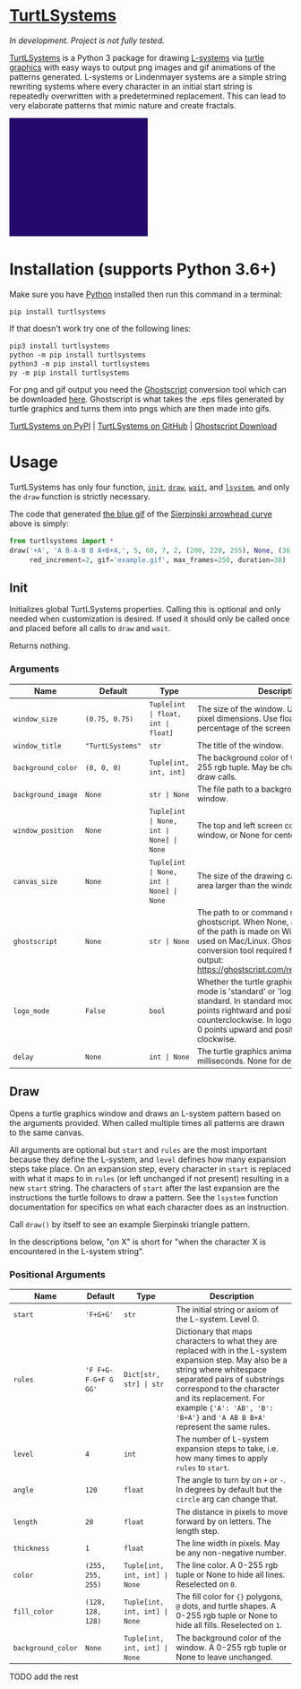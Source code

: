 # **[TurtLSystems][pypi]**

*In development. Project is not fully tested.*

[TurtLSystems][pypi] is a Python 3 package for drawing [L-systems][wiki] via [turtle graphics][turtle]
with easy ways to output png images and gif animations of the patterns generated.
L-systems or Lindenmayer systems are a simple string rewriting systems where every character in an initial start
string is repeatedly overwritten with a predetermined replacement. This can lead to very elaborate patterns that mimic
nature and create fractals.

[![Sierpinski arrowhead curve example gif][example]][example]

<!-- markdownlint-disable-next-line MD025 -->
# Installation (supports Python 3.6+)

Make sure you have [Python][py] installed then run this command in a terminal:

```text
pip install turtlsystems
```

If that doesn't work try one of the following lines:

```text
pip3 install turtlsystems
python -m pip install turtlsystems
python3 -m pip install turtlsystems
py -m pip install turtlsystems
```

For png and gif output you need the [Ghostscript][gs] conversion tool which can be downloaded [here][gsd]. Ghostscript is
what takes the .eps files generated by turtle graphics and turns them into pngs which are then made into gifs.

[TurtLSystems on PyPI][pypi]  | [TurtLSystems on GitHub][gh] | [Ghostscript Download][gsd]

<!-- markdownlint-disable-next-line MD025 -->
# Usage

TurtLSystems has only four function, [`init`][init], [`draw`][draw], [`wait`][wait], and [`lsystem`][lsystem],
and only the `draw` function is strictly necessary.

The code that generated [the blue gif][example] of the [Sierpinski arrowhead curve][arrowhead] above is simply:

```py
from turtlsystems import *
draw('+A', 'A B-A-B B A+B+A,', 5, 60, 7, 2, (200, 220, 255), None, (36, 8, 107),
     red_increment=2, gif='example.gif', max_frames=250, duration=30)
```

## Init

Initializes global TurtLSystems properties.
Calling this is optional and only needed when customization is desired.
If used it should only be called once and placed before all calls to `draw` and `wait`.

Returns nothing.

### Arguments

| Name | Default | Type | Description |
| ---- | ------- | ---- | ----------- |
| `window_size` | `(0.75, 0.75)` | `Tuple[int \| float, int \| float]` | The size of the window. Use integers for pixel dimensions. Use floats for a percentage of the screen size.
| `window_title` | `"TurtLSystems"` | `str` | The title of the window.
| `background_color` | `(0, 0, 0)` | `Tuple[int, int, int]` | The background color of the window. A 0-255 rgb tuple. May be changed later by draw calls.
| `background_image` | `None` | `str \| None` | The file path to a background image for the window.
| `window_position` | `None` | `Tuple[int \| None, int \| None] \| None` | The top and left screen coordinates of the window, or None for centered.
| `canvas_size` | `None` | `Tuple[int \| None, int \| None] \| None` | The size of the drawing canvas when an area larger than the window size is desired.
| `ghostscript` | `None` | `str \| None` | The path to or command name of ghostscript.             When None, an educated guess of the path is made on Windows and 'gs' is used on Mac/Linux.             Ghostscript is the image conversion tool required for png and gif output:             https://ghostscript.com/releases/gsdnld.html
| `logo_mode` | `False` | `bool` | Whether the turtle graphics coordinates mode is 'standard' or 'logo'. Defaults to standard.             In standard mode an angle of 0 points rightward and positive angles go counterclockwise.             In logo mode an angle of 0 points upward and positive angles go clockwise.
| `delay` | `None` | `int \| None` | The turtle graphics animation delay in milliseconds. None for default value.

## Draw

Opens a turtle graphics window and draws an L-system pattern based on the arguments provided.
When called multiple times all patterns are drawn to the same canvas.

All arguments are optional but `start` and `rules` are the most important because they define the L-system,
and `level` defines how many expansion steps take place. On an expansion step, every character in `start` is
replaced with what it maps to in `rules` (or left unchanged if not present) resulting in a new `start` string.
The characters of `start` after the last expansion are the instructions the turtle follows to draw a pattern.
See the `lsystem` function documentation for specifics on what each character does as an instruction.

Call `draw()` by itself to see an example Sierpinski triangle pattern.

In the descriptions below, "on X" is short for "when the character X is encountered in the L-system string".

### Positional Arguments

| Name | Default | Type | Description |
| ---- | ------- | ---- | ----------- |
| `start` | `'F+G+G'` | `str` | The initial string or axiom of the L-system. Level 0.
| `rules` | `'F F+G-F-G+F G GG'` | `Dict[str, str] \| str` | Dictionary that maps characters to what they are replaced with in the L-system expansion step.             May also be a string where whitespace separated pairs of substrings correspond to the character and its             replacement. For example `{'A': 'AB', 'B': 'B+A'}` and `'A AB B B+A'` represent the same rules.
| `level` | `4` | `int` | The number of L-system expansion steps to take, i.e. how many times to apply `rules` to `start`.
| `angle` | `120` | `float` | The angle to turn by on `+` or `-`. In degrees by default but the `circle` arg can change that.
| `length` | `20` | `float` | The distance in pixels to move forward by on letters. The length step.
| `thickness` | `1` | `float` | The line width in pixels. May be any non-negative number.
| `color` | `(255, 255, 255)` | `Tuple[int, int, int] \| None` | The line color. A 0-255 rgb tuple or None to hide all lines. Reselected on `0`.
| `fill_color` | `(128, 128, 128)` | `Tuple[int, int, int] \| None` | The fill color for `{}` polygons, `@` dots, and turtle shapes. A 0-255 rgb tuple or None to hide all fills.             Reselected on `1`.
| `background_color` | `None` | `Tuple[int, int, int] \| None` | The background color of the window. A 0-255 rgb tuple or None to leave unchanged.

TODO add the rest

[pypi]: https://pypi.org/project/turtlsystems/
[tpypi]: https://test.pypi.org/project/turtlsystems/
[example]:  https://raw.githubusercontent.com/discretegames/turtlsystems/main/example.gif
[wiki]: https://en.wikipedia.org/wiki/L-system
[turtle]: https://docs.python.org/3/library/turtle.html
[gs]: https://ghostscript.com/
[gsd]: https://ghostscript.com/releases/gsdnld.html
[gh]: https://github.com/discretegames/turtlsystems
[init]: https://github.com/discretegames/turtlsystems#init
[draw]: https://github.com/discretegames/turtlsystems#draw
[wait]: https://github.com/discretegames/turtlsystems#wait
[lsystem]: https://github.com/discretegames/turtlsystems#lsystem
[arrowhead]: https://en.wikipedia.org/wiki/Sierpi%C5%84ski_curve#Arrowhead_curve
[py]: https://www.python.org/downloads/
